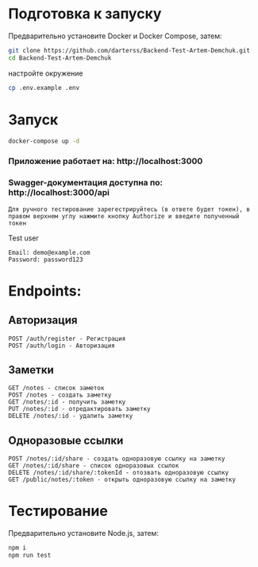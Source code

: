 # Подготовка к запуску
Предварительно установите Docker и Docker Compose, затем:
```bash
git clone https://github.com/darterss/Backend-Test-Artem-Demchuk.git
cd Backend-Test-Artem-Demchuk
```
настройте окружение
```bash
cp .env.example .env
```

# Запуск

```bash
docker-compose up -d
```

### Приложение работает на: http://localhost:3000

### Swagger-документация доступна по: http://localhost:3000/api
    Для ручного тестирование зарегестрируйтесь (в ответе будет токен), в правом верхнем углу нажмите кнопку Authorize и введите полученный токен

Test user
```
Email: demo@example.com
Password: password123
```

# Endpoints:

## Авторизация
```
POST /auth/register - Регистрация
POST /auth/login - Авторизация
```
## Заметки
```
GET /notes - список заметок
POST /notes - создать заметку
GET /notes/:id - получить заметку
PUT /notes/:id - отредактировать заметку
DELETE /notes/:id - удалить заметку
```
## Одноразовые ссылки
```
POST /notes/:id/share - создать одноразовую ссылку на заметку
GET /notes/:id/share - список одноразовых ссылок
DELETE /notes/:id/share/:tokenId - отозвать одноразовую ссылку
GET /public/notes/:token - открыть одноразовую ссылку на заметку
```
# Тестирование
Предварительно установите Node.js, затем:
```bash
npm i
npm run test
```